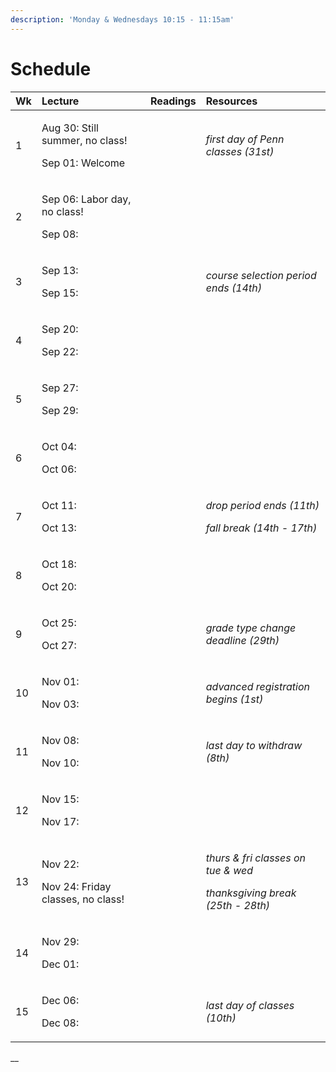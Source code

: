 ```yaml
---
description: 'Monday & Wednesdays 10:15 - 11:15am'
---
```


# Schedule

<table>
  <thead>
    <tr>
      <th style="text-align:left">Wk</th>
      <th style="text-align:left">Lecture</th>
      <th style="text-align:left">Readings</th>
      <th style="text-align:left">Resources</th>
    </tr>
  </thead>
  <tbody>
    <tr>
      <td style="text-align:left">1</td>
      <td style="text-align:left">
        <p>Aug 30: Still summer, no class!</p>
        <p>Sep 01: Welcome</p>
      </td>
      <td style="text-align:left"></td>
      <td style="text-align:left"><em>first day of Penn classes (31st)</em>
      </td>
    </tr>
    <tr>
      <td style="text-align:left">2</td>
      <td style="text-align:left">
        <p>Sep 06: Labor day, no class!</p>
        <p>Sep 08:</p>
      </td>
      <td style="text-align:left"></td>
      <td style="text-align:left"></td>
    </tr>
    <tr>
      <td style="text-align:left">3</td>
      <td style="text-align:left">
        <p>Sep 13:</p>
        <p>Sep 15:</p>
      </td>
      <td style="text-align:left"></td>
      <td style="text-align:left"><em>course selection period ends (14th)</em>
      </td>
    </tr>
    <tr>
      <td style="text-align:left">4</td>
      <td style="text-align:left">
        <p>Sep 20:</p>
        <p>Sep 22:</p>
      </td>
      <td style="text-align:left"></td>
      <td style="text-align:left"></td>
    </tr>
    <tr>
      <td style="text-align:left">5</td>
      <td style="text-align:left">
        <p>Sep 27:</p>
        <p>Sep 29:</p>
      </td>
      <td style="text-align:left"></td>
      <td style="text-align:left"></td>
    </tr>
    <tr>
      <td style="text-align:left">6</td>
      <td style="text-align:left">
        <p>Oct 04:</p>
        <p>Oct 06:</p>
      </td>
      <td style="text-align:left"></td>
      <td style="text-align:left"></td>
    </tr>
    <tr>
      <td style="text-align:left">7</td>
      <td style="text-align:left">
        <p>Oct 11:</p>
        <p>Oct 13:</p>
      </td>
      <td style="text-align:left"></td>
      <td style="text-align:left">
        <p><em>drop period ends (11th)</em>
        </p>
        <p><em>fall break (14th - 17th)</em>
        </p>
      </td>
    </tr>
    <tr>
      <td style="text-align:left">8</td>
      <td style="text-align:left">
        <p>Oct 18:</p>
        <p>Oct 20:</p>
      </td>
      <td style="text-align:left"></td>
      <td style="text-align:left"></td>
    </tr>
    <tr>
      <td style="text-align:left">9</td>
      <td style="text-align:left">
        <p>Oct 25:</p>
        <p>Oct 27:</p>
      </td>
      <td style="text-align:left"></td>
      <td style="text-align:left"><em>grade type change deadline (29th)</em>
      </td>
    </tr>
    <tr>
      <td style="text-align:left">10</td>
      <td style="text-align:left">
        <p>Nov 01:</p>
        <p>Nov 03:</p>
      </td>
      <td style="text-align:left"></td>
      <td style="text-align:left"><em>advanced registration begins (1st)</em>
      </td>
    </tr>
    <tr>
      <td style="text-align:left">11</td>
      <td style="text-align:left">
        <p>Nov 08:</p>
        <p>Nov 10:</p>
      </td>
      <td style="text-align:left"></td>
      <td style="text-align:left"><em>last day to withdraw (8th)</em>
      </td>
    </tr>
    <tr>
      <td style="text-align:left">12</td>
      <td style="text-align:left">
        <p>Nov 15:</p>
        <p>Nov 17:</p>
      </td>
      <td style="text-align:left"></td>
      <td style="text-align:left"></td>
    </tr>
    <tr>
      <td style="text-align:left">13</td>
      <td style="text-align:left">
        <p>Nov 22:</p>
        <p>Nov 24: Friday classes, no class!</p>
      </td>
      <td style="text-align:left"></td>
      <td style="text-align:left">
        <p><em>thurs &amp; fri classes on tue &amp; wed</em>
        </p>
        <p><em>thanksgiving break (25th - 28th)</em>
        </p>
      </td>
    </tr>
    <tr>
      <td style="text-align:left">14</td>
      <td style="text-align:left">
        <p>Nov 29:</p>
        <p>Dec 01:</p>
      </td>
      <td style="text-align:left"></td>
      <td style="text-align:left"></td>
    </tr>
    <tr>
      <td style="text-align:left">15</td>
      <td style="text-align:left">
        <p>Dec 06:</p>
        <p>Dec 08:</p>
      </td>
      <td style="text-align:left"></td>
      <td style="text-align:left"><em>last day of classes (10th)</em>
      </td>
    </tr>
  </tbody>
</table>

\_\_



